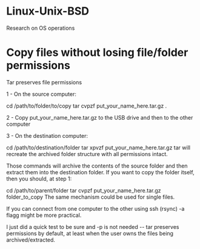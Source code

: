 # Linux-Unix-BSD
Research on OS operations

# Copy files without losing file/folder permissions
 Tar preserves file permissions
 
 1 - On the source computer:

cd /path/to/folder/to/copy
tar cvpzf put_your_name_here.tar.gz .

2 - Copy put_your_name_here.tar.gz to the USB drive and then to the other computer

3 - On the destination computer:

cd /path/to/destination/folder
tar xpvzf put_your_name_here.tar.gz
tar will recreate the archived folder structure with all permissions intact.

Those commands will archive the contents of the source folder and then extract them into the destination folder. If you want to copy the folder itself, then you should, at step 1:

cd /path/to/parent/folder
tar cvpzf put_your_name_here.tar.gz folder_to_copy
The same mechanism could be used for single files.

If you can connect from one computer to the other using ssh (rsync) -a flagg might be more practical.
	 	
I just did a quick test to be sure and -p is not needed -- tar preserves permissions by default, at least when the user owns the files being archived/extracted.
